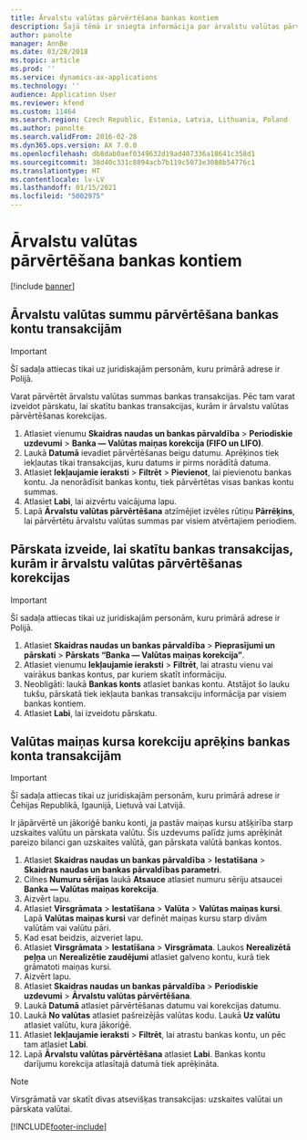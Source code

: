 ```yaml
---
title: Ārvalstu valūtas pārvērtēšana bankas kontiem
description: Šajā tēmā ir sniegta informācija par ārvalstu valūtas pārvērtēšanu bankas kontiem.
author: panolte
manager: AnnBe
ms.date: 03/28/2018
ms.topic: article
ms.prod: ''
ms.service: dynamics-ax-applications
ms.technology: ''
audience: Application User
ms.reviewer: kfend
ms.custom: 11464
ms.search.region: Czech Republic, Estonia, Latvia, Lithuania, Poland
ms.author: panolte
ms.search.validFrom: 2016-02-28
ms.dyn365.ops.version: AX 7.0.0
ms.openlocfilehash: db8dab0aef0349632d19ad407336a18641c358d1
ms.sourcegitcommit: 38d40c331c8894acb7b119c5073e3088b54776c1
ms.translationtype: HT
ms.contentlocale: lv-LV
ms.lasthandoff: 01/15/2021
ms.locfileid: "5002975"
---
```

# <a name="foreign-currency-revaluation-for-bank-accounts"></a>Ārvalstu valūtas pārvērtēšana bankas kontiem

[!include [banner](../includes/banner.md)]

## <a name="revalue-foreign-currency-amounts-for-bank-account-transactions"></a>Ārvalstu valūtas summu pārvērtēšana bankas kontu transakcijām

> [!IMPORTANT]
> Šī sadaļa attiecas tikai uz juridiskajām personām, kuru primārā adrese ir Polijā.

Varat pārvērtēt ārvalstu valūtas summas bankas transakcijas. Pēc tam varat izveidot pārskatu, lai skatītu bankas transakcijas, kurām ir ārvalstu valūtas pārvērtēšanas korekcijas.

1. Atlasiet vienumu **Skaidras naudas un bankas pārvaldība** &gt; **Periodiskie uzdevumi** &gt; **Banka — Valūtas maiņas korekcija (FIFO un LIFO)**.
2. Laukā **Datumā** ievadiet pārvērtēšanas beigu datumu. Aprēķinos tiek iekļautas tikai transakcijas, kuru datums ir pirms norādītā datuma.
3. Atlasiet **Iekļaujamie ieraksti** &gt; **Filtrēt** &gt; **Pievienot**, lai pievienotu bankas kontu. Ja nenorādīsit bankas kontu, tiek pārvērtētas visas bankas kontu summas.
4. Atlasiet **Labi**, lai aizvērtu vaicājuma lapu.
5. Lapā **Ārvalstu valūtas pārvērtēšana** atzīmējiet izvēles rūtiņu **Pārrēķins**, lai pārvērtētu ārvalstu valūtas summas par visiem atvērtajiem periodiem.

## <a name="create-a-report-to-view-bank-transactions-that-have-adjustments-for-foreign-currency-revaluations"></a>Pārskata izveide, lai skatītu bankas transakcijas, kurām ir ārvalstu valūtas pārvērtēšanas korekcijas

> [!IMPORTANT]
> Šī sadaļa attiecas tikai uz juridiskajām personām, kuru primārā adrese ir Polijā.

1. Atlasiet **Skaidras naudas un bankas pārvaldība** &gt; **Pieprasījumi un pārskati** &gt; **Pārskats “Banka — Valūtas maiņas korekcija”**.
2. Atlasiet vienumu **Iekļaujamie ieraksti** &gt; **Filtrēt**, lai atrastu vienu vai vairākus bankas kontus, par kuriem skatīt informāciju.
3. Neobligāti: laukā **Bankas konts** atlasiet bankas kontu. Atstājot šo lauku tukšu, pārskatā tiek iekļauta bankas transakciju informācija par visiem bankas kontiem.
4. Atlasiet **Labi**, lai izveidotu pārskatu. 

## <a name="calculate-exchange-rate-adjustments-for-bank-account-transactions"></a>Valūtas maiņas kursa korekciju aprēķins bankas konta transakcijām

> [!IMPORTANT]
> Šī sadaļa attiecas tikai uz juridiskajām personām, kuru primārā adrese ir Čehijas Republikā, Igaunijā, Lietuvā vai Latvijā.

Ir jāpārvērtē un jākoriģē banku konti, ja pastāv maiņas kursu atšķirība starp uzskaites valūtu un pārskata valūtu. Šis uzdevums palīdz jums aprēķināt pareizo bilanci gan uzskaites valūtā, gan pārskata valūtā bankas kontos.

1. Atlasiet **Skaidras naudas un bankas pārvaldība** &gt; **Iestatīšana** &gt; **Skaidras naudas un bankas pārvaldības parametri**.
2. Cilnes **Numuru sērijas** laukā **Atsauce** atlasiet numuru sēriju atsaucei **Banka — Valūtas maiņas korekcija**.
3. Aizvērt lapu.
4. Atlasiet **Virsgrāmata** &gt; **Iestatīšana** &gt; **Valūta** &gt; **Valūtas maiņas kursi**. Lapā **Valūtas maiņas kursi** var definēt maiņas kursu starp divām valūtām vai valūtu pāri.
5. Kad esat beidzis, aizveriet lapu.
6. Atlasiet **Virsgrāmata** &gt; **Iestatīšana** &gt; **Virsgrāmata**. Laukos **Nerealizētā peļņa** un **Nerealizētie zaudējumi** atlasiet galveno kontu, kurā tiek grāmatoti maiņas kursi.
7. Aizvērt lapu.
8. Atlasiet **Skaidras naudas un bankas pārvaldība** &gt; **Periodiskie uzdevumi** &gt; **Ārvalstu valūtas pārvērtēšana**.
9. Laukā **Datumā** atlasiet pārvērtēšanas datumu vai korekcijas datumu.
10. Laukā **No valūtas** atlasiet pašreizējās valūtas kodu. Laukā **Uz valūtu** atlasiet valūtu, kura jākoriģē.
11. Atlasiet **Iekļaujamie ieraksti** &gt; **Filtrēt**, lai atrastu bankas kontu, un pēc tam atlasiet **Labi**.
12. Lapā **Ārvalstu valūtas pārvērtēšana** atlasiet **Labi**. Bankas kontu darījumu korekcija atlasītajā datumā tiek aprēķināta.

> [!NOTE]
> Virsgrāmatā var skatīt divas atsevišķas transakcijas: uzskaites valūtai un pārskata valūtai.


[!INCLUDE[footer-include](../../includes/footer-banner.md)]